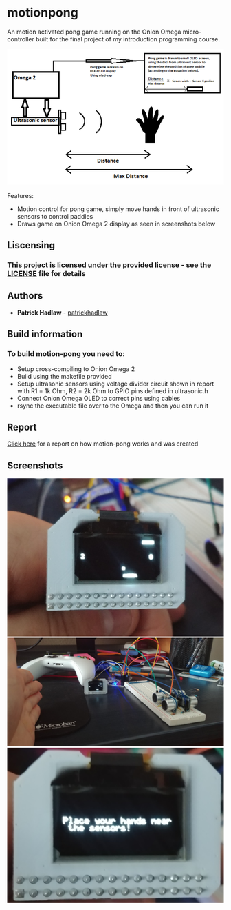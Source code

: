 # motionpong

An motion activated pong game running on the Onion Omega micro-controller built for the final project of my introduction programming course.

![Concept](/docs/concept.png?raw=true "Concept")

Features:
* Motion control for pong game, simply move hands in front of ultrasonic sensors to control paddles
* Draws game on Onion Omega 2 display as seen in screenshots below

## Liscensing

### This project is licensed under the provided license - see the [LICENSE](LICENSE) file for details

## Authors

* **Patrick Hadlaw** - [patrickhadlaw](https://github.com/patrickhadlaw)

## Build information

### To build motion-pong you need to:
* Setup cross-compiling to Onion Omega 2
* Build using the makefile provided
* Setup ultrasonic sensors using voltage divider circuit shown in report with R1 = 1k Ohm, R2 = 2k Ohm to GPIO pins defined in ultrasonic.h
* Connect Onion Omega OLED to correct pins using cables
* rsync the executable file over to the Omega and then you can run it

## Report

[Click here](https://github.com/patrickhadlaw/motionpong/blob/master/docs/Project_Report.pdf) for a report on how motion-pong works and was created

## Screenshots

![Screenshot1](/docs/screenshot1.jpg?raw=true "Screenshot1")
![Screenshot2](/docs/screenshot2.jpg?raw=true "Screenshot2")
![Screenshot3](/docs/screenshot3.jpg?raw=true "Screenshot3")
